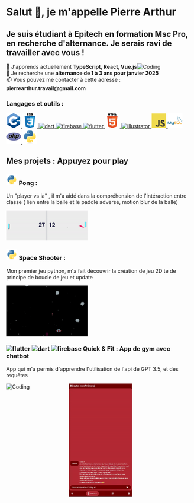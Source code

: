 <h1 align="left">Salut 👋, je m'appelle Pierre Arthur</h1>
<h2 align="left">Je suis étudiant à Epitech en formation Msc Pro, en recherche d'alternance. Je serais ravi de travailler avec vous !</h2>

<img align="right" alt="Coding" width="150" src="https://media.tenor.com/y2JXkY1pXkwAAAAM/cat-computer.gif">

<p align="left">
  🌱 J'apprends actuellement <strong>TypeScript, React, Vue.js</strong><br>
  👯 Je recherche une <strong>alternance de 1 à 3 ans pour janvier 2025</strong><br>
  📫 Vous pouvez me contacter à cette adresse : <strong>pierrearthur.travail@gmail.com</strong>
</p>

<h3 align="left">Langages et outils :</h3>
<p align="left">
  <a href="https://www.w3schools.com/cpp/" target="_blank" rel="noreferrer">
    <img src="https://raw.githubusercontent.com/devicons/devicon/master/icons/cplusplus/cplusplus-original.svg" alt="cplusplus" width="40" height="40"/>
  </a>
  <a href="https://www.w3schools.com/css/" target="_blank" rel="noreferrer">
    <img src="https://raw.githubusercontent.com/devicons/devicon/master/icons/css3/css3-original-wordmark.svg" alt="css3" width="40" height="40"/>
  </a>
  <a href="https://dart.dev" target="_blank" rel="noreferrer">
    <img src="https://www.vectorlogo.zone/logos/dartlang/dartlang-icon.svg" alt="dart" width="40" height="40"/>
  </a>
  <a href="https://firebase.google.com/" target="_blank" rel="noreferrer">
    <img src="https://www.vectorlogo.zone/logos/firebase/firebase-icon.svg" alt="firebase" width="40" height="40"/>
  </a>
  <a href="https://flutter.dev" target="_blank" rel="noreferrer">
    <img src="https://www.vectorlogo.zone/logos/flutterio/flutterio-icon.svg" alt="flutter" width="40" height="40"/>
  </a>
  <a href="https://www.w3.org/html/" target="_blank" rel="noreferrer">
    <img src="https://raw.githubusercontent.com/devicons/devicon/master/icons/html5/html5-original-wordmark.svg" alt="html5" width="40" height="40"/>
  </a>
  <a href="https://www.adobe.com/in/products/illustrator.html" target="_blank" rel="noreferrer">
    <img src="https://www.vectorlogo.zone/logos/adobe_illustrator/adobe_illustrator-icon.svg" alt="illustrator" width="40" height="40"/>
  </a>
  <a href="https://developer.mozilla.org/en-US/docs/Web/JavaScript" target="_blank" rel="noreferrer">
    <img src="https://raw.githubusercontent.com/devicons/devicon/master/icons/javascript/javascript-original.svg" alt="javascript" width="40" height="40"/>
  </a>
  <a href="https://www.mysql.com/" target="_blank" rel="noreferrer">
    <img src="https://raw.githubusercontent.com/devicons/devicon/master/icons/mysql/mysql-original-wordmark.svg" alt="mysql" width="40" height="40"/>
  </a>
  <a href="https://www.php.net" target="_blank" rel="noreferrer">
    <img src="https://raw.githubusercontent.com/devicons/devicon/master/icons/php/php-original.svg" alt="php" width="40" height="40"/>
  </a>
  <a href="https://www.python.org" target="_blank" rel="noreferrer">
    <img src="https://raw.githubusercontent.com/devicons/devicon/master/icons/python/python-original.svg" alt="python" width="40" height="40"/>
  </a>
</p>

<h2 align="left">Mes projets : <strong>Appuyez pour play</strong></h2>
<p align="left">
  <h3>
    <img src="https://raw.githubusercontent.com/devicons/devicon/master/icons/python/python-original.svg" alt="python" width="30" height="30"/>
    <strong>Pong :</strong>
  </h3>
  <p>Un "player vs ia" , il m'a aidé dans la compréhension de l'intéraction entre classe ( lien entre la balle et le paddle adverse, motion blur de la balle)</p>
  <img align="left" alt="Coding" width="220" src="https://github.com/TeraLmec/projects_recs/blob/main/pong_gif.gif?raw=true"><br clear="both">
  
  <h3>
    <img src="https://raw.githubusercontent.com/devicons/devicon/master/icons/python/python-original.svg" alt="python" width="30" height="30"/>
    <strong>Space Shooter :</strong>
  </h3>
  <p>Mon premier jeu python, m'a fait découvrir la création de jeu 2D te de principe de boucle de jeu et update</p>
  <img align="left" alt="Coding" width="220" src="https://github.com/TeraLmec/projects_recs/blob/main/space_shooter_gif.gif?raw=true"><br clear="both">
  
  <h3>
    <img src="https://www.vectorlogo.zone/logos/flutterio/flutterio-icon.svg" alt="flutter" width="30" height="30"/>
    <img src="https://www.vectorlogo.zone/logos/dartlang/dartlang-icon.svg" alt="dart" width="30" height="30"/>
    <img src="https://www.vectorlogo.zone/logos/firebase/firebase-icon.svg" alt="firebase" width="30" height="30"/>
    <strong>Quick & Fit : App de gym avec chatbot</strong>
  </h3>
  <p>App qui m'a permis d'apprendre l'utilisation de l'api de GPT 3.5, et des requêtes</p>
  <img align="left" alt="Coding" width="170" src="https://github.com/TeraLmec/projects_recs/blob/main/gymapp1_gif.gif?raw=true">
  <img align="left" alt="Coding" width="170" src="https://github.com/TeraLmec/projects_recs/blob/main/gymapp2_gif.gif?raw=true"><br clear="both">
</p>
